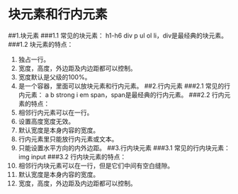 # 块元素和行内元素
##1.块元素
###1.1 常见的块元素：
h1-h6 div p ul ol li，div是最经典的块元素。
###1.2 块元素的特点：
1. 独占一行。
2. 宽度，高度，外边距及内边距都可以控制。
3. 宽度默认是父级的100%。
4. 是一个容器，里面可以放块元素和行内元素。
##2.行内元素
###2.1 常见的行内元素：
a b strong i em span，span是最经典的行内元素。
###2.2 行内元素的特点：
1. 相邻行内元素可以在一行。
2. 设置高度宽度无效。
3. 默认宽度是本身内容的宽度。
4. 行内元素里只能放行内元素或文本。
5. 只能设置水平方向的内外边距。
##3.行内块元素
###3.1 常见的行内块元素：
img input
###3.2 行内块元素的特点：
1. 相邻行内块元素可以在一行，但是它们中间有空白缝隙。
2. 默认宽度是本身内容的宽度。
3. 宽度，高度，外边距及内边距都可以控制。